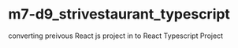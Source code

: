 # m7-d9_strivestaurant_typescript
 converting preivous React js project in to React Typescript Project
